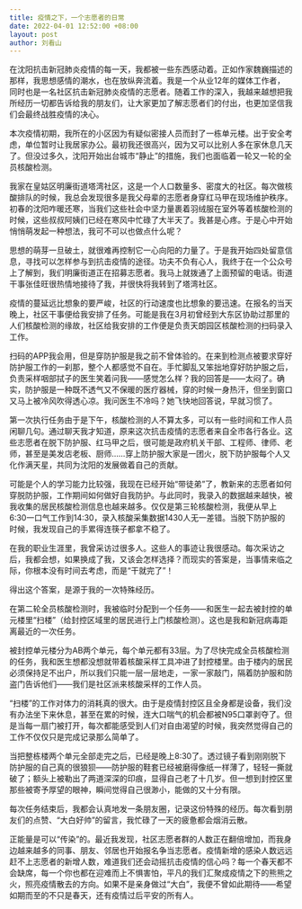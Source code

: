 ```yaml
---
title: 疫情之下，一个志愿者的日常
date: 2022-04-01 12:52:00 +08:00
layout: post
author: 刘看山
---
```


在沈阳抗击新冠肺炎疫情的每一天，我都被一些东西感动着。正如作家魏巍描述的那样，我思想感情的潮水，也在放纵奔流着。我是一个从业12年的媒体工作者，同时也是一名社区抗击新冠肺炎疫情的志愿者。随着工作的深入，我越来越想把我所经历一切都告诉给我的朋友们，让大家更加了解志愿者们的付出，也更加坚信我们会最终战胜疫情的决心。

本次疫情初期，我所在的小区因为有疑似密接人员而封了一栋单元楼。出于安全考虑，单位暂时让我居家办公。最初我还很高兴，因为又可以比别人多在家休息几天了。但没过多久，沈阳开始出台城市“静止”的措施，我们也面临着一轮又一轮的全员核酸检测。

我家在皇姑区明廉街道塔湾社区，这是一个人口数量多、密度大的社区。每次做核酸排队的时候，我总会发现很多是我父母辈的志愿者身穿红马甲在现场维护秩序。初春的沈阳咋暖还寒，当我们这些社会中坚力量裹着羽绒服在室外等着核酸检测的时候，这些叔叔阿姨们已经在寒风中忙碌了大半天了。我甚是心疼。于是心中开始悄悄萌发起一种想法，我可不可以也做点什么呢？

思想的萌芽一旦破土，就很难再控制它一心向阳的力量了。于是我开始四处留意信息，寻找可以怎样参与到抗击疫情的途径。功夫不负有心人，我终于在一个公众号上了解到，我们明廉街道正在招募志愿者。我马上就拨通了上面预留的电话。街道干事张佳旺很热情地接待了我，并很快将我转到了塔湾社区。

疫情的蔓延远比想象的要严峻，社区的行动速度也比想象的要迅速。在报名的当天晚上，社区干事便给我安排了任务。可能是我在3月初曾经到大东区协助过那里的人们核酸检测的缘故，社区给我安排的工作便是负责天朗园区核酸检测的扫码录入工作。

扫码的APP我会用，但是穿防护服是我之前不曾体验的。在来到检测点被要求穿好防护服工作的一刹那，整个人都感觉不自在。手忙脚乱又笨拙地穿好防护服之后，负责采样咽部拭子的医生笑着问我——感觉怎么样？我的回答是——太闷了。确实，防护服是一种既不透气又不保暖的医疗器械，穿的时候一身热汗，但坐到窗口又马上被冷风吹得透心凉。我问医生不冷吗？她飞快地回答说，早就习惯了。

第一次执行任务由于是下午，核酸检测的人不算太多，可以有一些时间和工作人员闲聊几句。通过聊天我才知道，原来这次抗击疫情的志愿者来自全市各行各业。这些志愿者在脱下防护服、红马甲之后，很可能是政府机关干部、工程师、律师、老师，甚至是美发店老板、厨师……穿上防护服大家是一团火，脱下防护服每个人又化作满天星，共同为沈阳的发展做着自己的贡献。

可能是个人的学习能力比较强，我现在已经开始“带徒弟”了，教新来的志愿者如何穿脱防护服，工作期间如何做好自我防护。与此同时，我录入的数据越来越快，被我收集的居民核酸检测信息也越来越多。仅仅是第三轮核酸检测，我便从早上6:30一口气工作到14:30，录入核酸采集数据1430人无一差错。当脱下防护服的时候，我发现自己的手累得连筷子都拿不稳了。

在我的职业生涯里，我曾采访过很多人。这些人的事迹让我很感动。每次采访之后，我都会想，如果换成了我，又该会怎样选择？而现实的答案是，当事情来临之际，你根本没有时间去考虑，而是“干就完了”！

得出这个答案，是源于我的一次特殊经历。

在第二轮全员核酸检测时，我被临时分配到一个任务——和医生一起去被封控的单元楼里“扫楼”（给封控区域里的居民进行上门核酸检测）。这也是我和新冠病毒距离最近的一次任务。

被封控单元楼分为AB两个单元，每个单元都有33层。为了尽快完成全员核酸检测的任务，我和医生想都没想就带着核酸采样工具冲进了封控楼里。由于楼内的居民必须保持足不出户，所以我们只能一层一层地走，一家一家敲门，隔着防护服和防盗门告诉他们——我们是社区派来核酸采样的工作人员。

“扫楼”的工作对体力的消耗真的很大。由于是疫情封控区且全身都是设备，我们没有办法坐下来休息，甚至在累的时候，连大口喘气的机会都被N95口罩剥夺了。但是当每一扇门被打开，每次都能感受到人们对自由渴望的时候，我突然觉得自己的工作不仅仅只是完成记录那么简单了。

当把整栋楼两个单元全部走完之后，已经是晚上8:30了。透过镜子看到刚刚脱下防护服的自己真的很狼狈——防护服的鞋套已经被磨得像纸一样薄了，轻轻一撕就破了；额头上被勒出了两道深深的印痕，显得自己老了十几岁。但一想到封控区里那些被寄予厚望的眼神，瞬间觉得自己很渺小，能做的又十分有限。

每次任务结束后，我都会认真地发一条朋友圈，记录这份特殊的经历。每次看到朋友们的点赞、“大白好帅”的留言，我忙碌了一天的疲惫都会烟消云散。

正能量是可以“传染”的。最近我发现，社区志愿者群的人数正在翻倍增加，而我身边越来越多的同事、朋友、邻居也开始报名争当志愿者。疫情新增的感染人数远远赶不上志愿者的新增人数，难道我们还会动摇抗击疫情的信心吗？每一个春天都不会缺席，每一个你也都在迎难而上不惧害怕，平凡的我们汇聚成疫情之下的熊熊之火，照亮疫情散去的方向。如果不是亲身做过“大白”，我便不曾如此期待——希望如期而至的不只是春天，还有疫情过后平安的所有人。
